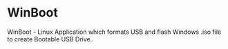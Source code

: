 # WinBoot
WinBoot - Linux Application which formats USB and flash Windows .iso file to create Bootable USB Drive.
